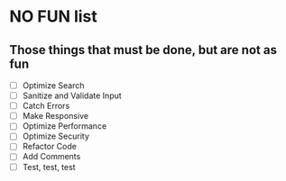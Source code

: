 # NO FUN list
## Those things that must be done, but are not as fun

 - [ ] Optimize Search
 - [ ] Sanitize and Validate Input
 - [ ] Catch Errors
 - [ ] Make Responsive
 - [ ] Optimize Performance
 - [ ] Optimize Security
 - [ ] Refactor Code
 - [ ] Add Comments
 - [ ] Test, test, test